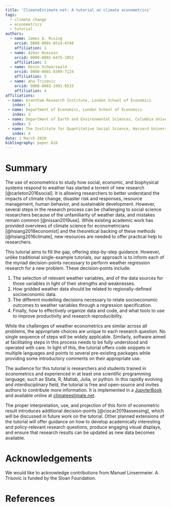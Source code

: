 ```yaml
---
title: 'ClimateEstimate.net: A tutorial on climate econometrics'
tags:
  - climate change
  - econometrics
  - tutorial
authors:
  - name: James A. Rising
    orcid: 0000-0001-8514-4748
    affiliation: 1
  - name: Azhar Hussain
    orcid: 0000-0002-6475-1052
    affiliation: 2
  - name: Kevin Schwarzwald
    orcid: 0000-0001-8309-7124
    affiliation: 3
  - name: Ana Trisovic
    orcid: 0000-0003-1991-0533
    affiliation: 4
affiliations:
 - name: Grantham Research Institute, London School of Economics
   index: 1
 - name: Department of Economics, London School of Economics
   index: 2
 - name: Department of Earth and Environmental Sciences, Columbia University
   index: 3
 - name: The Institute for Quantitative Social Science, Harvard University
   index: 4
date: 1 March 2020
bibliography: paper.bib
---
```


# Summary

The use of econometrics to study how social, economic, and biophysical systems respond to weather has started a torrent of new research [@carleton2016social]. It is allowing researchers to better understand the impacts of climate change, disaster risk and responses, resource management, human behavior, and sustainable development. However, several steps in the research process can be challenging to social science researchers because of the unfamiliarity of weather data, and mistakes remain common [@nissan2019use]. While existing academic work has provided overviews of climate science for econometricians [@hsiang2018economist] and the theoretical backing of these methods [@hsiang2016climate], new resources are needed to offer practical help to researchers.

This tutorial aims to fill the gap, offering step-by-step guidance. However, unlike traditional single-example tutorials, our approach is to inform each of the myriad decision-points necessary to perform weather regression research for a new problem. These decision-points include:
1. The selection of relevant weather variables, and of the data sources for those variables in light of their strengths and weaknesses.
2. How gridded weather data should be related to regionally-defined socioeconomic data.
3. The different modelling decisions necessary to relate socioeconomic outcomes to weather variables through a regression specification.
4. Finally, how to effectively organize data and code, and what tools to use to improve productivity and research reproducibility.

While the challenges of weather econometrics are similar across all problems, the appropriate choices are unique to each research question. No single sequence of steps will be widely applicable. Similarly, software aimed at facilitating steps in this process needs to be fully understood and operated with care. In light of this, the tutorial offers code snippets in multiple languages and points to several pre-existing packages while providing some introductory comments on their appropriate use.

The audience for this tutorial is researchers and students trained in econometrics and experienced in at least one scientific programming language, such as Stata, R, Matlab, Julia, or python. In this rapidly evolving and interdisciplinary field, the tutorial is free and open-source and invites authors to contribute more information. It is implemented in a [JupyterBook](https://jupyterbook.org/intro) and available online at [climateestimate.net](https://climateestimate.net/getting-started.html).

The proper interpretation, use, and projection of this form of econometric result introduces additional decision-points [@ciscar2019assessing], which will be discussed in future work on the tutorial. Other planned extensions of the tutorial will offer guidance on how to develop academically interesting and policy-relevant research questions, produce engaging visual displays, and ensure that research results can be updated as new data becomes available.

# Acknowledgements

We would like to acknowledge contributions from Manuel Linsenmeier. A. Trisovic is funded by the Sloan Foundation.

# References
